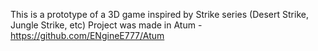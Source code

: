 
This is a prototype of a 3D game inspired by Strike series (Desert Strike, Jungle Strike, etc)
Project was made in Atum - https://github.com/ENgineE777/Atum